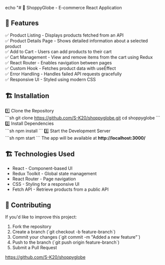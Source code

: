 echo "# 🛒 ShoppyGlobe - E-commerce React Application


## 🚀 Features
✅ Product Listing - Displays products fetched from an API  
✅ Product Details Page - Shows detailed information about a selected product  
✅ Add to Cart - Users can add products to their cart  
✅ Cart Management - View and remove items from the cart using Redux  
✅ React Router - Enables navigation between pages  
✅ Custom Hook - Fetches product data with useEffect  
✅ Error Handling - Handles failed API requests gracefully  
✅ Responsive UI - Styled using modern CSS  

## 🏗️ Installation
1️⃣ Clone the Repository  
\`\`\`sh
git clone https://github.com/S-K20/shoppyglobe.git
cd shoppyglobe
\`\`\`
2️⃣ Install Dependencies  
\`\`\`sh
npm install
\`\`\`
3️⃣ Start the Development Server  
\`\`\`sh
npm start
\`\`\`
The app will be available at **http://localhost:3000/**

## 🏗️ Technologies Used
- React - Component-based UI  
- Redux Toolkit - Global state management  
- React Router - Page navigation  
- CSS - Styling for a responsive UI  
- Fetch API - Retrieve products from a public API  


## 🤝 Contributing
If you'd like to improve this project:  
1. Fork the repository  
2. Create a branch (\`git checkout -b feature-branch\`)  
3. Commit your changes (\`git commit -m \"Added a new feature\"\`)  
4. Push to the branch (\`git push origin feature-branch\`)  
5. Submit a Pull Request  


https://github.com/S-K20/shoppyglobe 
